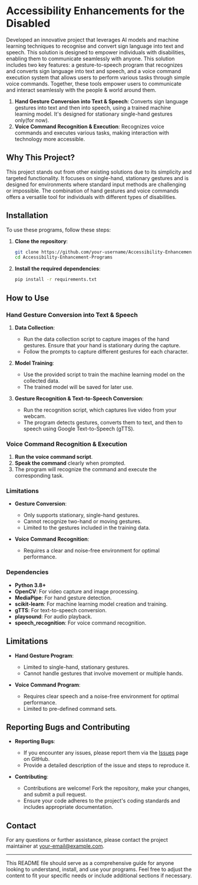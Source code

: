 # **Accessibility Enhancements for the Disabled**

Developed an innovative project that leverages AI models and machine learning techniques to recognise and convert sign language into text and speech. This solution is designed to empower individuals with disabilities, enabling them to communicate seamlessly with anyone. This solution includes two key features: a gesture-to-speech program that recognizes and converts sign language into text and speech, and a voice command execution system that allows users to perform various tasks through simple voice commands. Together, these tools empower users to communicate and interact seamlessly with the people & world around them.

1. **Hand Gesture Conversion into Text & Speech**: Converts sign language gestures into text and then into speech, using a trained machine learning model. It's designed for stationary single-hand gestures only(for now).
2. **Voice Command Recognition & Execution**: Recognizes voice commands and executes various tasks, making interaction with technology more accessible.

## **Why This Project?**

This project stands out from other existing solutions due to its simplicity and targeted functionality. It focuses on single-hand, stationary gestures and is designed for environments where standard input methods are challenging or impossible. The combination of hand gestures and voice commands offers a versatile tool for individuals with different types of disabilities.

## **Installation**

To use these programs, follow these steps:

1. **Clone the repository**:
   ```bash
   git clone https://github.com/your-username/Accessibility-Enhancement-Programs.git
   cd Accessibility-Enhancement-Programs
   ```

2. **Install the required dependencies**:
   ```bash
   pip install -r requirements.txt
   ```

## **How to Use**

### **Hand Gesture Conversion into Text & Speech**

1. **Data Collection**:
   - Run the data collection script to capture images of the hand gestures. Ensure that your hand is stationary during the capture.
   - Follow the prompts to capture different gestures for each character.

2. **Model Training**:
   - Use the provided script to train the machine learning model on the collected data.
   - The trained model will be saved for later use.

3. **Gesture Recognition & Text-to-Speech Conversion**:
   - Run the recognition script, which captures live video from your webcam.
   - The program detects gestures, converts them to text, and then to speech using Google Text-to-Speech (gTTS).

### **Voice Command Recognition & Execution**

1. **Run the voice command script**.
2. **Speak the command** clearly when prompted.
3. The program will recognize the command and execute the corresponding task.

### **Limitations**

- **Gesture Conversion**:
  - Only supports stationary, single-hand gestures.
  - Cannot recognize two-hand or moving gestures.
  - Limited to the gestures included in the training data.
  
- **Voice Command Recognition**:
  - Requires a clear and noise-free environment for optimal performance.

### **Dependencies**

- **Python 3.8+**
- **OpenCV**: For video capture and image processing.
- **MediaPipe**: For hand gesture detection.
- **scikit-learn**: For machine learning model creation and training.
- **gTTS**: For text-to-speech conversion.
- **playsound**: For audio playback.
- **speech_recognition**: For voice command recognition.

## **Limitations**

- **Hand Gesture Program**:
  - Limited to single-hand, stationary gestures.
  - Cannot handle gestures that involve movement or multiple hands.

- **Voice Command Program**:
  - Requires clear speech and a noise-free environment for optimal performance.
  - Limited to pre-defined command sets.

## **Reporting Bugs and Contributing**

- **Reporting Bugs**:
  - If you encounter any issues, please report them via the [Issues](https://github.com/your-username/Accessibility-Enhancement-Programs/issues) page on GitHub.
  - Provide a detailed description of the issue and steps to reproduce it.

- **Contributing**:
  - Contributions are welcome! Fork the repository, make your changes, and submit a pull request.
  - Ensure your code adheres to the project's coding standards and includes appropriate documentation.

## **Contact**

For any questions or further assistance, please contact the project maintainer at [your-email@example.com](mailto:your-email@example.com).

---

This README file should serve as a comprehensive guide for anyone looking to understand, install, and use your programs. Feel free to adjust the content to fit your specific needs or include additional sections if necessary.
